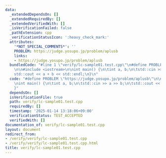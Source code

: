 ```yaml
---
data:
  _extendedDependsOn: []
  _extendedRequiredBy: []
  _extendedVerifiedWith: []
  _isVerificationFailed: false
  _pathExtension: cpp
  _verificationStatusIcon: ':heavy_check_mark:'
  attributes:
    '*NOT_SPECIAL_COMMENTS*': ''
    PROBLEM: https://judge.yosupo.jp/problem/aplusb
    links:
    - https://judge.yosupo.jp/problem/aplusb
  bundledCode: "#line 1 \"verify/lc-sample01.test.cpp\"\n#define PROBLEM \"https://judge.yosupo.jp/problem/aplusb\"\
    \n\n#include <iostream>\n\nint main() {\n\tint a, b;\n\tstd::cin >> a >> b;\n\t\
    std::cout << a + b << std::endl;\n}\n"
  code: "#define PROBLEM \"https://judge.yosupo.jp/problem/aplusb\"\n\n#include <iostream>\n\
    \nint main() {\n\tint a, b;\n\tstd::cin >> a >> b;\n\tstd::cout << a + b << std::endl;\n\
    }"
  dependsOn: []
  isVerificationFile: true
  path: verify/lc-sample01.test.cpp
  requiredBy: []
  timestamp: '2025-01-14 13:18:06+09:00'
  verificationStatus: TEST_ACCEPTED
  verifiedWith: []
documentation_of: verify/lc-sample01.test.cpp
layout: document
redirect_from:
- /verify/verify/lc-sample01.test.cpp
- /verify/verify/lc-sample01.test.cpp.html
title: verify/lc-sample01.test.cpp
---
```

